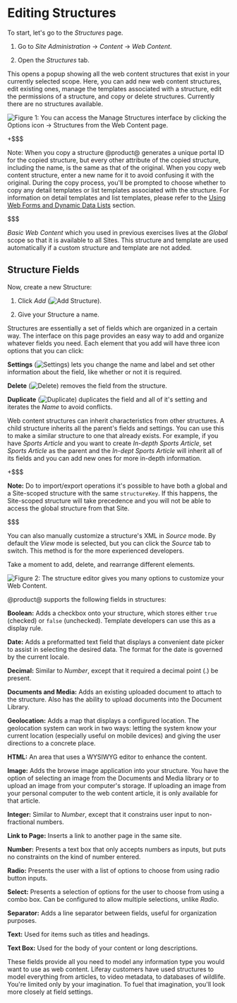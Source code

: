 # Editing Structures [](id=editing-structures)

To start, let's go to the *Structures* page.

1.  Go to *Site Administration* &rarr; *Content* &rarr; *Web Content*.

2.  Open the *Structures* tab.

This opens a popup showing all the web content structures that 
exist in your currently selected scope. Here, you can add new web content 
structures, edit existing ones, manage the templates associated with a 
structure, edit the permissions of a structure, and copy or delete structures. 
Currently there are no structures available.

![Figure 1: You can access the Manage Structures interface by clicking the Options icon &rarr; *Structures* from the Web Content page.](../../../images/manage-structures.png)

+$$$

Note: When you copy a structure @product@ generates a unique portal ID for the 
copied structure, but every other attribute of the copied structure, including 
the name, is the same as that of the original. When you copy web content 
structure, enter a new name for it to avoid confusing it with the original. 
During the copy process, you'll be prompted to choose whether to copy any detail
templates or list templates associated with the structure. For information on
detail templates and list templates, please refer to the
[Using Web Forms and Dynamic Data Lists](/discover/portal/-/knowledge_base/7-1/using-web-forms-and-dynamic-data-lists)
section.

$$$

*Basic Web Content* which you used in previous exercises lives at the *Global* 
scope so that it is available to all Sites. This structure and template are 
used automatically if a custom structure and template are not added.

## Structure Fields

Now, create a new Structure:

1.  Click *Add* (![Add Structure](../../../images/icon-add.png)).

2.  Give your Structure a name.

Structures are essentially a set of fields which are organized in a certain way.
The interface on this page provides an easy way to add and organize whatever 
fields you need. Each element that you add will have three icon options that 
you can click:

**Settings** (![Settings](../../../images/icon-wrench.png)) lets you change the name and label and set other information about
the field, like whether or not it is required. 

**Delete** (![Delete](../../../images/icon-trash.png)) removes the field from 
the structure.

**Duplicate** (![Duplicate](../../../images/icon-add-2.png)) duplicates the 
field and all of it's setting and iterates the *Name* to avoid conflicts.

Web content structures can inherit characteristics from other structures. A 
child structure inherits all the parent's fields and settings. You can use this 
to make a similar structure to one that already exists. For example, if you 
have *Sports Article* and you want to create *In-depth Sports Article*, set 
*Sports Article* as the parent and the *In-dept Sports Article* will inherit all of its fields and you can add new ones for more in-depth information.

+$$$

**Note:** Do to import/export operations it's possible to have both a global
and a Site-scoped structure with the same `structureKey`. If this happens, the 
Site-scoped structure will take precedence and you will not be able to access 
the global structure from that Site.

$$$


You can also manually customize a structure's XML in *Source* mode. By default 
the *View* mode is selected, but you can click the *Source* tab to switch. This 
method is for the more experienced developers.

Take a moment to add, delete, and rearrange different elements.

![Figure 2: The structure editor gives you many options to customize your Web Content.](../../../images/web-content-structure-editor.png)

@product@ supports the following fields in structures:

**Boolean:** Adds a checkbox onto your structure, which stores either `true`
(checked) or `false` (unchecked). Template developers can use this as a display
rule.

**Date:** Adds a preformatted text field that displays a convenient date picker
to assist in selecting the desired data. The format for the date is governed by
the current locale.

**Decimal:** Similar to *Number*, except that it required a decimal point (.) be
present.

**Documents and Media:** Adds an existing uploaded document to attach to the
structure. Also has the ability to upload documents into the Document Library.

**Geolocation:** Adds a map that displays a configured location. The geolocation
system can work in two ways: letting the system know your current location
(especially useful on mobile devices) and giving the user directions to a
concrete place.

**HTML:** An area that uses a WYSIWYG editor to enhance the content.

**Image:** Adds the browse image application into your structure. You have the
option of selecting an image from the Documents and Media library or to upload
an image from your computer's storage. If uploading an image from your personal
computer to the web content article, it is only available for that article.

**Integer:** Similar to *Number*, except that it constrains user input to
non-fractional numbers.

**Link to Page:** Inserts a link to another page in the same site.

**Number:** Presents a text box that only accepts numbers as inputs, but puts no
constraints on the kind of number entered.

**Radio:** Presents the user with a list of options to choose from using radio
button inputs.

**Select:** Presents a selection of options for the user to choose from using a
combo box. Can be configured to allow multiple selections, unlike *Radio*.

**Separator:** Adds a line separator between fields, useful for organization
purposes.

**Text:** Used for items such as titles and headings.

**Text Box:** Used for the body of your content or long descriptions.

These fields provide all you need to model any information type you would
want to use as web content. Liferay customers have used structures to model
everything from articles, to video metadata, to databases of wildlife. You're
limited only by your imagination. To fuel that imagination, you'll look more
closely at field settings.

